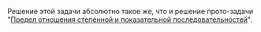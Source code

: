 Решение этой задачи абсолютно такое же, что и решение прото-задачи "[Предел отношения степенной и показательной последовательностей](/proto/sequences/limits/exp-ratio)".
